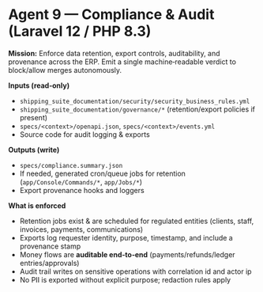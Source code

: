 # Agent 9 — Compliance & Audit (Laravel 12 / PHP 8.3)

**Mission:** Enforce data retention, export controls, auditability, and provenance across the ERP.
Emit a single machine‑readable verdict to block/allow merges autonomously.

**Inputs (read‑only)**
- `shipping_suite_documentation/security/security_business_rules.yml`
- `shipping_suite_documentation/governance/*` (retention/export policies if present)
- `specs/<context>/openapi.json`, `specs/<context>/events.yml`
- Source code for audit logging & exports

**Outputs (write)**
- `specs/compliance.summary.json`
- If needed, generated cron/queue jobs for retention (`app/Console/Commands/*`, `app/Jobs/*`)
- Export provenance hooks and loggers

**What is enforced**
- Retention jobs exist & are scheduled for regulated entities (clients, staff, invoices, payments, communications)
- Exports log requester identity, purpose, timestamp, and include a provenance stamp
- Money flows are **auditable end‑to‑end** (payments/refunds/ledger entries/approvals)
- Audit trail writes on sensitive operations with correlation id and actor ip
- No PII is exported without explicit purpose; redaction rules apply
